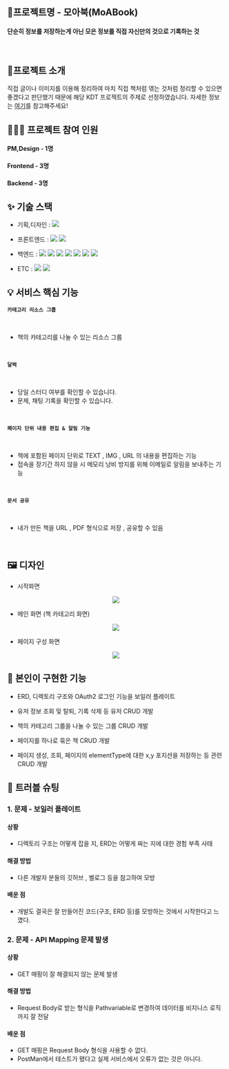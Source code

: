 ## 📛프로젝트명 - 모아북(MoABook)

#### 단순히 정보를 저장하는게 아닌 모은 정보를 직접 자신만의 것으로 기록하는 것

<br/>

## 🚧프로젝트 소개

직접 글이나 이미지를 이용해 정리하여 마치 직접 책처럼 엮는 것처럼 정리할 수 있으면 좋겠다고 판단했기 때문에 해당 KDT 프로젝트의 주제로 선정하였습니다. 자세한 정보는 [여기](https://github.com/user-attachments/files/19094753/KDT.2.pdf)를 참고해주세요!

## 👩🏻‍💻 프로젝트 참여 인원

#### PM,Design - 1명
#### Frontend - 3명
#### Backend - 3명

## ✨ 기술 스택

- 기획,디자인 : <img src="https://img.shields.io/badge/figma-F24E1E?style=for-the-badge&logo=figma&logoColor=white">
- 프론트엔드 : <img src="https://img.shields.io/badge/React-61DAFB?style=for-the-badge&logo=React&logoColor=white">  <img src="https://img.shields.io/badge/Netlify-00C7B7?style=for-the-badge&logo=Netlify&logoColor=white" />

- 백엔드 : <img src="https://img.shields.io/badge/java-007396?style=for-the-badge&logo=java&logoColor=white"> <img src="https://img.shields.io/badge/spring Boot-6DB33F?style=for-the-badge&logo=springboot&logoColor=white"> <img src="https://img.shields.io/badge/JPA-6DB33F?style=for-the-badge&logo=JPA&logoColor=white"/> <img src="https://img.shields.io/badge/MySQL-4479A1?style=for-the-badge&logo=mysql&logoColor=white" /> 
<img src="https://img.shields.io/badge/AWS EC2-232F3E?style=for-the-badge&logo=amazonaws&logoColor=white" /> <img src="https://img.shields.io/badge/Docker-2496ED?style=for-the-badge&logo=docker&logoColor=white" /> <img src="https://img.shields.io/badge/GitHub Actions-2088FF?style=for-the-badge&logo=githubactions&logoColor=white" />

- ETC : <img src="https://img.shields.io/badge/github-181717?style=for-the-badge&logo=github&logoColor=white"> <img src="https://img.shields.io/badge/notion-000000?style=for-the-badge&logo=notion&logoColor=white">


## 💡 서비스 핵심 기능

**`카테고리 리소스 그룹`**

<br/>

  - 책의 카테고리를 나눌 수 있는 리소스 그룹

<br/>

**`달력`**

<br/>

  - 당일 스터디 여부를 확인할 수 있습니다.
  - 문제, 채팅 기록을 확인할 수 있습니다.

<br/>

**`페이지 단위 내용 편집 & 알림 기능`**

<br/>

  - 책에 포함된 페이지 단위로 TEXT , IMG , URL 의 내용을 편집하는 기능
  - 접속을 장기간 하지 않을 시 메모리 낭비 방지를 위해 이메일로 알림을 보내주는 기능

<br/>

**`문서 공유`**

<br/>

  - 내가 만든 책을 URL , PDF 형식으로 저장 , 공유할 수 있음

<br/>

## 🖼️ 디자인

- 시작화면
<center><img src ="https://github.com/user-attachments/assets/eb7dc518-60c6-4bfb-94b1-801542e6f0c7" /></center>

- 메인 화면 (책 카테고리 화면)
<center> <img src ="https://github.com/user-attachments/assets/de1437b4-1292-4e9c-85cb-732d6a24e38f" /></center>

- 페이지 구성 화면
<center> <img src ="https://github.com/user-attachments/assets/acc93dfa-abd0-4fd1-a010-075d5d014a68" /></center>

## 🍆 본인이 구현한 기능

- ERD, 디렉토리 구조와 OAuth2 로그인 기능을 보일러 플레이트

- 유저 정보 조회 및 탈퇴, 기록 삭제 등 유저 CRUD 개발

- 책의 카테고리 그룹을 나눌 수 있는 그룹 CRUD 개발

- 페이지를 하나로 묶은 책 CRUD 개발

- 페이지 생성, 조회, 페이지의 elementType에 대한 x,y 포지션을 저장하는 등 관련 CRUD 개발

## 🚩 트러블 슈팅

### 1. 문제 - 보일러 플레이트
#### 상황
- 디렉토리 구조는 어떻게 잡을 지, ERD는 어떻게 짜는 지에 대한 경험 부족 사태

#### 해결 방법
- 다른 개발자 분들의 깃허브 , 벨로그 등을 참고하여 모방

#### 배운 점 
- 개발도 결국은 잘 만들어진 코드(구조, ERD 등)를 모방하는 것에서 시작한다고 느꼈다.

### 2. 문제 - API Mapping 문제 발생
#### 상황
- GET 매핑이 잘 해결되지 않는 문제 발생

#### 해결 방법
- Request Body로 받는 형식을 Pathvariable로 변경하여 데이터를 비지니스 로직까지 잘 전달

#### 배운 점 
- GET 매핑은 Request Body 형식을 사용할 수 없다.
- PostMan에서 테스트가 됐다고 실제 서비스에서 오류가 없는 것은 아니다.
